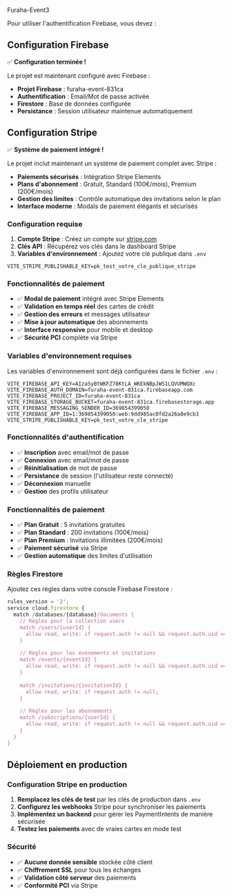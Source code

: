 Furaha-Event3

Pour utiliser l'authentification Firebase, vous devez :
## Configuration Firebase

✅ **Configuration terminée !**

Le projet est maintenant configuré avec Firebase :
- **Projet Firebase** : furaha-event-831ca
- **Authentification** : Email/Mot de passe activée
- **Firestore** : Base de données configurée
- **Persistance** : Session utilisateur maintenue automatiquement

## Configuration Stripe

✅ **Système de paiement intégré !**

Le projet inclut maintenant un système de paiement complet avec Stripe :
- **Paiements sécurisés** : Intégration Stripe Elements
- **Plans d'abonnement** : Gratuit, Standard (100€/mois), Premium (200€/mois)
- **Gestion des limites** : Contrôle automatique des invitations selon le plan
- **Interface moderne** : Modals de paiement élégants et sécurisés

### Configuration requise

1. **Compte Stripe** : Créez un compte sur [stripe.com](https://stripe.com)
2. **Clés API** : Récupérez vos clés dans le dashboard Stripe
3. **Variables d'environnement** : Ajoutez votre clé publique dans `.env`

```env
VITE_STRIPE_PUBLISHABLE_KEY=pk_test_votre_cle_publique_stripe
```

### Fonctionnalités de paiement

- ✅ **Modal de paiement** intégré avec Stripe Elements
- ✅ **Validation en temps réel** des cartes de crédit
- ✅ **Gestion des erreurs** et messages utilisateur
- ✅ **Mise à jour automatique** des abonnements
- ✅ **Interface responsive** pour mobile et desktop
- ✅ **Sécurité PCI** complète via Stripe

### Variables d'environnement requises

Les variables d'environnement sont déjà configurées dans le fichier `.env` :

```
VITE_FIREBASE_API_KEY=AIzaSyBtWKFZ78KtLA_WKEkNBpJWS1LQVUMWQXc
VITE_FIREBASE_AUTH_DOMAIN=furaha-event-831ca.firebaseapp.com
VITE_FIREBASE_PROJECT_ID=furaha-event-831ca
VITE_FIREBASE_STORAGE_BUCKET=furaha-event-831ca.firebasestorage.app
VITE_FIREBASE_MESSAGING_SENDER_ID=369854399050
VITE_FIREBASE_APP_ID=1:369854399050:web:9dd985ac0fd2a26a8e9cb3
VITE_STRIPE_PUBLISHABLE_KEY=pk_test_votre_cle_stripe
```

### Fonctionnalités d'authentification

- ✅ **Inscription** avec email/mot de passe
- ✅ **Connexion** avec email/mot de passe  
- ✅ **Réinitialisation** de mot de passe
- ✅ **Persistance** de session (l'utilisateur reste connecté)
- ✅ **Déconnexion** manuelle
- ✅ **Gestion** des profils utilisateur

### Fonctionnalités de paiement

- ✅ **Plan Gratuit** : 5 invitations gratuites
- ✅ **Plan Standard** : 200 invitations (100€/mois)
- ✅ **Plan Premium** : Invitations illimitées (200€/mois)
- ✅ **Paiement sécurisé** via Stripe
- ✅ **Gestion automatique** des limites d'utilisation

### Règles Firestore

Ajoutez ces règles dans votre console Firebase Firestore :

```javascript
rules_version = '2';
service cloud.firestore {
  match /databases/{database}/documents {
    // Règles pour la collection users
    match /users/{userId} {
      allow read, write: if request.auth != null && request.auth.uid == userId;
    }
    
    // Règles pour les événements et invitations
    match /events/{eventId} {
      allow read, write: if request.auth != null && request.auth.uid == resource.data.userId;
    }
    
    match /invitations/{invitationId} {
      allow read, write: if request.auth != null;
    }
    
    // Règles pour les abonnements
    match /subscriptions/{userId} {
      allow read, write: if request.auth != null && request.auth.uid == userId;
    }
  }
}
```

## Déploiement en production

### Configuration Stripe en production

1. **Remplacez les clés de test** par les clés de production dans `.env`
2. **Configurez les webhooks** Stripe pour synchroniser les paiements
3. **Implémentez un backend** pour gérer les PaymentIntents de manière sécurisée
4. **Testez les paiements** avec de vraies cartes en mode test

### Sécurité

- ✅ **Aucune donnée sensible** stockée côté client
- ✅ **Chiffrement SSL** pour tous les échanges
- ✅ **Validation côté serveur** des paiements
- ✅ **Conformité PCI** via Stripe